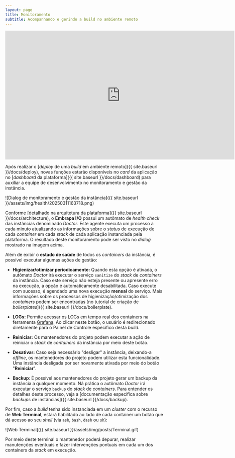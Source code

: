 ```yaml
---
layout: page
title: Monitoramento
subtitle: Acompanhando e gerindo a build no ambiente remoto
---
```


<iframe width="730" height="410" src="https://www.youtube.com/embed/0skE1rcQVI4" frameborder="0" allow="accelerometer; autoplay; clipboard-write; encrypted-media; gyroscope; picture-in-picture; web-share" allowfullscreen></iframe>

Após realizar o [_deploy_ de uma _build_ em ambiente remoto]({{ site.baseurl }}/docs/deploy), novas funções estarão disponíveis no _card_ da aplicação no [_dashboard_ da plataforma]({{ site.baseurl }}/docs/dashboard) para auxiliar a equipe de desenvolvimento no monitoramento e gestão da instância.

![Dialog de monitoramento e gestão da instância]({{ site.baseurl }}/assets/img/health/20250311163718.png)

Conforme [detalhado na arquitetura da plataforma]({{ site.baseurl }}/docs/architecture), o **Embrapa I/O** possui um autômato de _health check_ das instâncias denominado _Doctor_. Este agente executa um processo a cada minuto atualizando as informações sobre o _status_ de execução de cada _container_ em cada _stack_ de cada aplicação instanciada pela plataforma. O resultado deste monitoramento pode ser visto no _dialog_ mostrado na imagem acima.

Além de exibir o **estado de saúde** de todos os _containers_ da instância, é possível executar algumas ações de gestão:

- **Higienizar/otimizar periodicamente:** Quando esta opção é ativada, o autômato _Doctor_ irá executar o serviço ```sanitize``` do _stack_ de _containers_ da instância. Caso este serviço não esteja presente ou apresente erro na execução, a opção é automaticamente desabilitada. Caso execute com sucesso, é agendado uma nova execução **mensal** do serviço. Mais informações sobre os processos de higienização/otimização dos _containers_ podem ser encontradas [no tutorial de criação de _boilerplates_]({{ site.baseurl }}/docs/boilerplate).

- **LOGs:** Permite acessar os LOGs em tempo real dos containers na ferramenta [Grafana](https://log.embrapa.io). Ao clicar neste botão, o usuário é redirecionado diretamente para o Painel de Controle específico desta _build_.

- **Reiniciar:** Os mantenedores do projeto podem executar a ação de reiniciar o _stack_ de _containers_ da instância por meio deste botão.

- **Desativar:** Caso seja necessário "desligar" a instância, deixando-a _offline_, os mantenedores do projeto podem utilizar esta funcionalidade. Uma instância desligada por ser novamente ativada por meio do botão "**Reiniciar**".

- **Backup**: É possível aos mantenedores do projeto gerar um backup da instância a qualquer momento. Ná prática o autômato _Doctor_ irá executar o serviço ```backup``` do _stack_ de _containers_. Para entender os detalhes deste processo, veja a [documentação específica sobre _backups_ de instâncias]({{ site.baseurl }}/docs/backup).

Por fim, caso a _build_ tenha sido instanciada em um _cluster_ com o recurso de **Web Terminal**, estará habilitado ao lado de cada container um botão que dá acesso ao seu _shell_ (via `ash`, `bash`, `dash` ou `sh`):

![Web Terminal]({{ site.baseurl }}/assets/img/posts/Terminal.gif)

Por meio deste terminal o mantenedor poderá depurar, realizar manutenções eventuais e fazer intervenções pontuais em cada um dos containers da _stack_ em execução.
